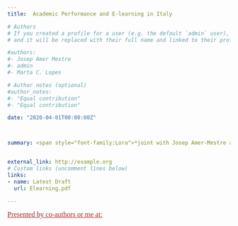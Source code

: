 ```yaml
---
title:  Academic Performance and E-learning in Italy

# Authors
# If you created a profile for a user (e.g. the default `admin` user), write the username (folder name) here
# and it will be replaced with their full name and linked to their profile.

#authors:
#- Josep Amer Mestre
#- admin
#- Marta C. Lopes

# Author notes (optional)
#author_notes:
#- "Equal contribution"
#- "Equal contribution"

date: "2020-04-01T00:00:00Z"



summary: <span style="font-family:Lora">*joint with Josep Amer-Mestre and Marta C. Lopes*</span></br></br><p align="justify"><span style="font-family:Lora">Using data from Google Trends in Italy, we study how different regions reacted to the implementation of online learning through national-wide platforms, such as Google Classroom and WeSchool, due to the COVID-19 pandemic. Regions with a previously lower academic performance, actively searched more in Google about e-learning tools, surpassing regions with earlier school closures. Analysing school administrative data before the pandemic we find that teachers in lower performing regions were already using other e-learning tools more than higher performing regions. Complementing this with survey data for students we find that the ones in lower performing regions were also relying more on internet to follow up school lessons and attend additional tutorials. Unlike studies in other countries, our findings suggest that the COVID-19 shock may not change the lower academic performance regions behaviour in their usage of e-learning. </br></br><ins>Presented at</ins>&colon; IAB Inequality Seminar 2021; 2nd Joint IZA & Jacobs Center Workshop&colon; Consequences of Covid-19 for Child and Youth Development.</span>


external_link: http://example.org
# Custom links (uncomment lines below)
links:
- name: Latest Draft
  url: Elearning.pdf

---
```

<span style="text-decoration: underline; color:brown; font-family:Lora; font-size:16px">Presented by co-authors or me at:</span>
